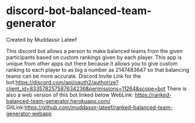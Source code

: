 # discord-bot-balanced-team-generator
Created by Muddassir Lateef

This discord bot allows a person to make balanced teams from the given participants based on custom rankings given by each player. This app is unique from other apps out there because it allows you to give custom ranking to each player to as big a number as 2147483647 so that balancing teams can be more accurate.
Discord Invite Link for the bot:https://discord.com/api/oauth2/authorize?client_id=833578257587634236&permissions=11264&scope=bot
There is also a web version of this bot linked below 
WebLink: https://ranked-balanced-team-generator.herokuapp.com/
GitLink:https://github.com/muddassir-lateef/ranked-balanced-team-generator-webapp
